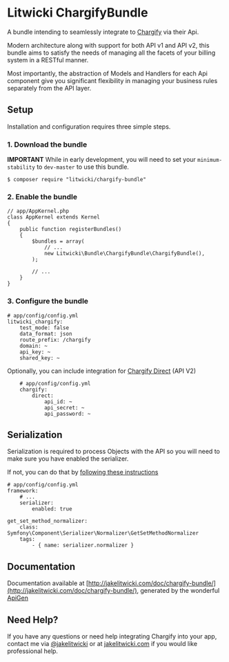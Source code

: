 Litwicki ChargifyBundle
===

A bundle intending to seamlessly integrate to [Chargify](http://chargify.com) via their Api.

Modern architecture along with support for both API v1 and API v2, this bundle aims to satisfy the needs of managing all the facets of your billing system in a RESTful manner.

Most importantly, the abstraction of Models and Handlers for each Api component give you significant flexibility in managing your business rules separately from the API layer.

## Setup

Installation and configuration requires three simple steps.

### 1. Download the bundle

****IMPORTANT**** While in early development, you will need to set your `minimum-stability` to `dev-master` to use this bundle.

    $ composer require "litwicki/chargify-bundle"

### 2. Enable the bundle

    // app/AppKernel.php
    class AppKernel extends Kernel
    {
        public function registerBundles()
        {
            $bundles = array(
                // ...
                new Litwicki\Bundle\ChargifyBundle\ChargifyBundle(),
            );

            // ...
        }
    }

### 3. Configure the bundle

    # app/config/config.yml
    litwicki_chargify:
        test_mode: false
        data_format: json
        route_prefix: /chargify
        domain: ~
        api_key: ~
        shared_key: ~

Optionally, you can include integration for [Chargify Direct](https://docs.chargify.com/api-call) (API V2)
        
        # app/config/config.yml
        chargify:
            direct:
                api_id: ~
                api_secret: ~
                api_password: ~

## Serialization

Serialization is required to process Objects with the API so you will need to make sure you have enabled the serializer.

If not, you can do that by [following these instructions](http://symfony.com/doc/current/cookbook/serializer.html)

    # app/config/config.yml
    framework:
        # ...
        serializer:
            enabled: true
        
    get_set_method_normalizer:
        class: Symfony\Component\Serializer\Normalizer\GetSetMethodNormalizer
        tags:
            - { name: serializer.normalizer }

## Documentation

Documentation available at [http://jakelitwicki.com/doc/chargify-bundle/](http://jakelitwicki.com/doc/chargify-bundle/), generated by the wonderful [ApiGen](http://apigen.org)

## Need Help?

If you have any questions or need help integrating Chargify into your app, contact me via [@jakelitwicki](http://twitter.com/jakelitwicki) or at [jakelitwicki.com](http://jakelitwicki.com) if you would like professional help.
